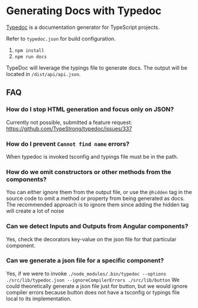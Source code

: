 # Generating Docs with Typedoc
[Typedoc](http://typedoc.org/) is a documentation generator for TypeScript projects.

Refer to `typedoc.json` for build configuration.

1. `npm install`
2. `npm run docs`

TypeDoc will leverage the typings file to generate docs. The output will be located in `/dist/api/api.json`.

## FAQ

### How do I stop HTML generation and focus only on JSON?
Currently not possible, submitted a feature request: https://github.com/TypeStrong/typedoc/issues/337

### How do I prevent `Cannot find name` errors?
When typedoc is invoked tsconfig and typings file must be in the path.

### How do we omit constructors or other methods from the components?
You can either ignore them from the output file, or use the `@hidden` tag in the source code to omit a method or
property from being generated as docs. The recommended approach is to ignore them since adding the hidden tag will
create a lot of noise

### Can we detect Inputs and Outputs from Angular components?
Yes, check the decorators key-value on the json file for that particular component.

### Can we generate a json file for a specific component?
Yes, if we were to invoke `./node_modules/.bin/typedoc --options ./src/lib/typedoc.json --ignoreCompilerErrors ./src/lib/button`
We could theoretically generate a json file just for button, but we would ignore compiler errors because button does
not have a tsconfig or typings file local to its implementation.